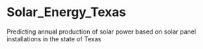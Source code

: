 # Solar_Energy_Texas
Predicting annual production of solar power based on solar panel installations in the state of Texas
